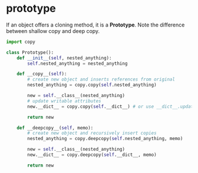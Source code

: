 # prototype

If an object offers a cloning method, it is a **Prototype**. Note the difference between shallow copy and deep copy.

```python
import copy

class Prototype():
    def __init__(self, nested_anything):
        self.nested_anything = nested_anything

    def __copy__(self):
        # create new object and inserts references from original
        nested_anything = copy.copy(self.nested_anything)

        new = self.__class__(nested_anything)
        # update writable attributes
        new.__dict__ = copy.copy(self.__dict__) # or use __dict__.update()

        return new

    def __deepcopy__(self, memo):
        # create new object and recursively insert copies
        nested_anything = copy.deepcopy(self.nested_anything, memo)

        new = self.__class__(nested_anything)
        new.__dict__ = copy.deepcopy(self.__dict__, memo)

        return new

```
